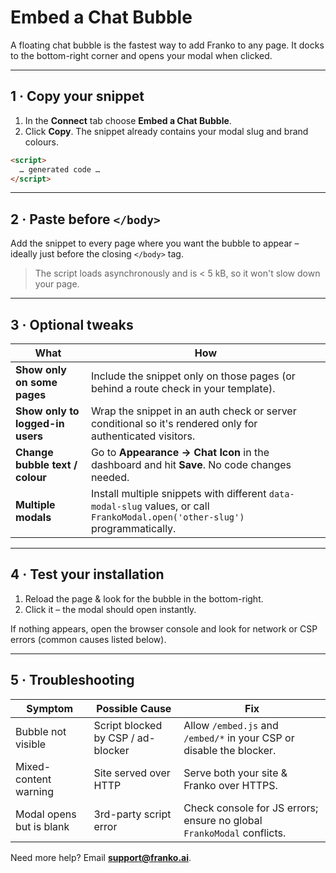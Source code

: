 # Embed a Chat Bubble

A floating chat bubble is the fastest way to add Franko to any page. It docks to the bottom-right corner and opens your modal when clicked.

---

## 1 · Copy your snippet

1. In the **Connect** tab choose **Embed a Chat Bubble**.
2. Click **Copy**. The snippet already contains your modal slug and brand colours.

```html
<script>
  … generated code …
</script>
```

---

## 2 · Paste before `</body>`

Add the snippet to every page where you want the bubble to appear – ideally just before the closing `</body>` tag.

> The script loads asynchronously and is < 5&nbsp;kB, so it won't slow down your page.

---

## 3 · Optional tweaks

| What | How |
|------|-----|
| **Show only on some pages** | Include the snippet only on those pages (or behind a route check in your template). |
| **Show only to logged-in users** | Wrap the snippet in an auth check or server conditional so it's rendered only for authenticated visitors. |
| **Change bubble text / colour** | Go to **Appearance → Chat Icon** in the dashboard and hit **Save**. No code changes needed. |
| **Multiple modals** | Install multiple snippets with different `data-modal-slug` values, or call `FrankoModal.open('other-slug')` programmatically. |

---

## 4 · Test your installation

1. Reload the page & look for the bubble in the bottom-right.
2. Click it – the modal should open instantly.

If nothing appears, open the browser console and look for network or CSP errors (common causes listed below).

---

## 5 · Troubleshooting

| Symptom | Possible Cause | Fix |
|---------|----------------|-----|
| Bubble not visible | Script blocked by CSP / ad-blocker | Allow `/embed.js` and `/embed/*` in your CSP or disable the blocker. |
| Mixed-content warning | Site served over HTTP | Serve both your site & Franko over HTTPS. |
| Modal opens but is blank | 3rd-party script error | Check console for JS errors; ensure no global `FrankoModal` conflicts. |

Need more help? Email **support@franko.ai**. 